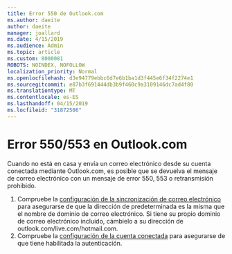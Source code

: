 ```yaml
---
title: Error 550 de Outlook.com
ms.author: daeite
author: daeite
manager: joallard
ms.date: 4/15/2019
ms.audience: Admin
ms.topic: article
ms.custom: 8000081
ROBOTS: NOINDEX, NOFOLLOW
localization_priority: Normal
ms.openlocfilehash: d3e94779ebbc6d7e6b1ba1d3f445e6f34f2274e1
ms.sourcegitcommit: e87b3f691444db3b9f460c9a3109146dc7ad4f80
ms.translationtype: MT
ms.contentlocale: es-ES
ms.lasthandoff: 04/15/2019
ms.locfileid: "31872506"
---
```

# <a name="error-550553-in-outlookcom"></a>Error 550/553 en Outlook.com

Cuando no está en casa y envía un correo electrónico desde su cuenta conectada mediante Outlook.com, es posible que se devuelva el mensaje de correo electrónico con un mensaje de error 550, 553 o retransmisión prohibido.
1. Compruebe la [configuración de la sincronización de correo electrónico](https://go.microsoft.com/fwlink/?linkid=2031283) para asegurarse de que la dirección de predeterminada es la misma que el nombre de dominio de correo electrónico. Si tiene su propio dominio de correo electrónico incluido, cámbielo a su dirección de outlook.com/live.com/hotmail.com.
2. Compruebe la [configuración de la cuenta conectada](https://go.microsoft.com/fwlink/?linkid=875264&clcid=0x409) para asegurarse de que tiene habilitada la autenticación.